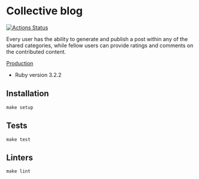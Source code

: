 # Collective blog

[![Actions Status](https://github.com/MarinaMoskaleva/rails-project-64/actions/workflows/hexlet-check.yml/badge.svg)](https://github.com/MarinaMoskaleva/rails-project-64/actions)

Every user has the ability to generate and publish a post within any of the shared categories, while fellow users can provide ratings and comments on the contributed content.

[Production](https://hexlet-study-project-blog.onrender.com/)

* Ruby version 3.2.2

## Installation

```
make setup
```

## Tests

```
make test
```

## Linters

```
make lint
```
